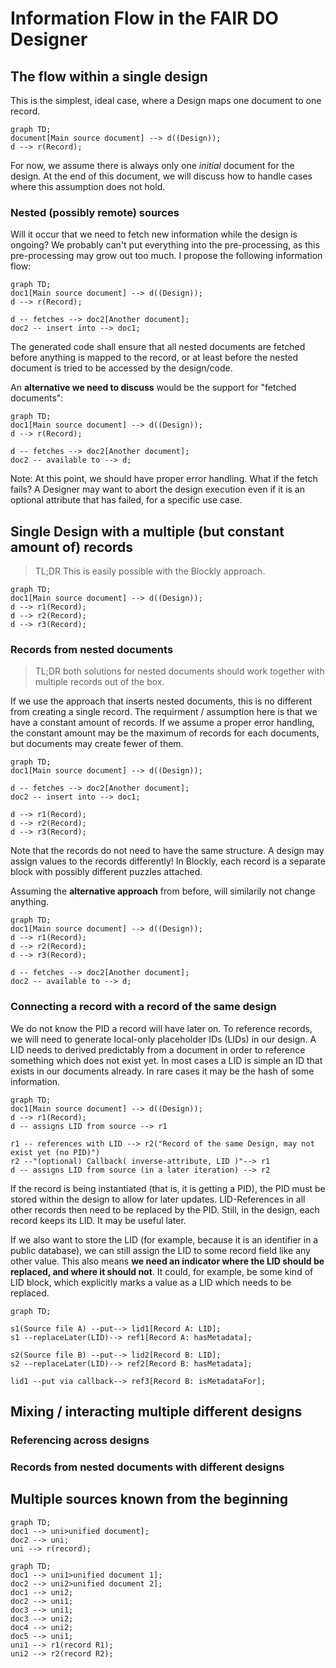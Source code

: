 # Information Flow in the FAIR DO Designer

## The flow within a single design

This is the simplest, ideal case, where a Design maps one document to one record.

```mermaid
graph TD;
document[Main source document] --> d((Design));
d --> r(Record);
```

For now, we assume there is always only one *initial* document for the design. At the end of this document, we will discuss how to handle cases where this assumption does not hold.

### Nested (possibly remote) sources

Will it occur that we need to fetch new information while the design is ongoing? We probably can't put everything into the pre-processing, as this pre-processing may grow out too much. I propose the following information flow:

```mermaid
graph TD;
doc1[Main source document] --> d((Design));
d --> r(Record);

d -- fetches --> doc2[Another document];
doc2 -- insert into --> doc1;
```

The generated code shall ensure that all nested documents are fetched before anything is mapped to the record, or at least before the nested document is tried to be accessed by the design/code.

An **alternative we need to discuss** would be the support for "fetched documents":

```mermaid
graph TD;
doc1[Main source document] --> d((Design));
d --> r(Record);

d -- fetches --> doc2[Another document];
doc2 -- available to --> d;
```

Note: At this point, we should have proper error handling. What if the fetch fails? A Designer may want to abort the design execution even if it is an optional attribute that has failed, for a specific use case.


## Single Design with a multiple (but constant amount of) records

> TL;DR This is easily possible with the Blockly approach.

```mermaid
graph TD;
doc1[Main source document] --> d((Design));
d --> r1(Record);
d --> r2(Record);
d --> r3(Record);
```

### Records from nested documents

> TL;DR both solutions for nested documents should work together with multiple records out of the box.

If we use the approach that inserts nested documents, this is no different from creating a single record. The requirment / assumption here is that we have a constant amount of records. If we assume a proper error handling, the constant amount may be the maximum of records for each documents, but documents may create fewer of them.

```mermaid
graph TD;
doc1[Main source document] --> d((Design));

d -- fetches --> doc2[Another document];
doc2 -- insert into --> doc1;

d --> r1(Record);
d --> r2(Record);
d --> r3(Record);
```

Note that the records do not need to have the same structure. A design may assign values to the records differently! In Blockly, each record is a separate block with possibly different puzzles attached.

Assuming the **alternative approach** from before, will similarily not change anything.

```mermaid
graph TD;
doc1[Main source document] --> d((Design));
d --> r1(Record);
d --> r2(Record);
d --> r3(Record);

d -- fetches --> doc2[Another document];
doc2 -- available to --> d;
```

### Connecting a record with a record of the same design

We do not know the PID a record will have later on. To reference records, we will need to generate local-only placeholder IDs (LIDs) in our design. A LID needs to derived predictably from a document in order to reference something which does not exist yet. In most cases a LID is simple an ID that exists in our documents already. In rare cases it may be the hash of some information.

```mermaid
graph TD;
doc1[Main source document] --> d((Design));
d --> r1(Record);
d -- assigns LID from source --> r1

r1 -- references with LID --> r2("Record of the same Design, may not exist yet (no PID)")
r2 --"(optional) Callback( inverse-attribute, LID )"--> r1
d -- assigns LID from source (in a later iteration) --> r2
```

If the record is being instantiated (that is, it is getting a PID), the PID must be stored within the design to allow for later updates. LID-References in all other records then need to be replaced by the PID. Still, in the design, each record keeps its LID. It may be useful later.

If we also want to store the LID (for example, because it is an identifier in a public database), we can still assign the LID to some record field like any other value. This also means **we need an indicator where the LID should be replaced, and where it should not**. It could, for example, be some kind of LID block, which explicitly marks a value as a LID which needs to be replaced.

```mermaid
graph TD;

s1(Source file A) --put--> lid1[Record A: LID];
s1 --replaceLater(LID)--> ref1[Record A: hasMetadata];

s2(Source file B) --put--> lid2[Record B: LID];
s2 --replaceLater(LID)--> ref2[Record B: hasMetadata];

lid1 --put via callback--> ref3[Record B: isMetadataFor];
```


## Mixing / interacting multiple different designs

### Referencing across designs

### Records from nested documents with different designs


## Multiple sources known from the beginning

```mermaid
graph TD;
doc1 --> uni>unified document];
doc2 --> uni;
uni --> r(record);
```

```mermaid
graph TD;
doc1 --> uni1>unified document 1];
doc2 --> uni2>unified document 2];
doc1 --> uni2;
doc2 --> uni1;
doc3 --> uni1;
doc3 --> uni2;
doc4 --> uni2;
doc5 --> uni1;
uni1 --> r1(record R1);
uni2 --> r2(record R2);
```

